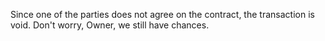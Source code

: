 Since one of the parties does not agree on the contract, the transaction is void. Don't worry, Owner, we still have chances.